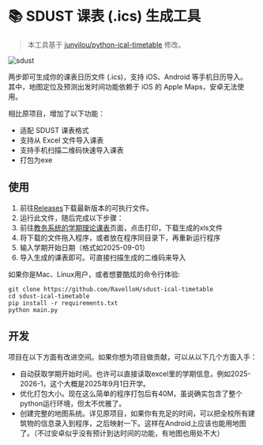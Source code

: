 # 📚 SDUST 课表 (.ics) 生成工具
> 本工具基于 [junyilou/python-ical-timetable](https://github.com/junyilou/python-ical-timetable) 修改。

![sdust](images/sdust.jpg)

两步即可生成你的课表日历文件 (.ics)，支持 iOS、Android 等手机日历导入。  
其中，地图定位及预测出发时间功能依赖于 iOS 的 Apple Maps，安卓无法使用。

相比原项目，增加了以下功能：
- 适配 SDUST 课表格式
- 支持从 Excel 文件导入课表
- 支持手机扫描二维码快速导入课表
- 打包为exe

## 使用
1. 前往[Releases](https://github.com/junyilou/python-ical-timetable/releases)下载最新版本的可执行文件。
2. 运行此文件，随后完成以下步骤：
  1. 前往[教务系统的学期理论课表](https://jwgl.sdust.edu.cn/jsxsd/xskb/xskb_list.do)页面，点击打印，下载生成的xls文件
  2. 将下载的文件拖入程序，或者放在程序同目录下，再重新运行程序
  3. 输入学期开始日期（格式如2025-09-01）
  4. 导入生成的课表即可。可直接扫描生成的二维码来导入

如果你是Mac、Linux用户，或者想要酷炫的命令行体验:

```
git clone https://github.com/RavelloH/sdust-ical-timetable
cd sdust-ical-timetable
pip install -r requirements.txt
python main.py
```

## 开发
项目在以下方面有改进空间。如果你想为项目做贡献，可以从以下几个方面入手：
- 自动获取学期开始时间。也许可以直接读取excel里的学期信息，例如2025-2026-1，这个大概是2025年9月1日开学。
- 优化打包大小。现在这么简单的程序打包后有40M，虽说确实包含了整个python运行环境，但太不优雅了。
- 创建完整的地图系统。详见原项目，如果你有充足的时间，可以把全校所有建筑物的信息录入到程序，之后映射一下。这样在Android上应该也能用地图了。（不过安卓似乎没有预计到达时间的功能，有地图也用处不大）